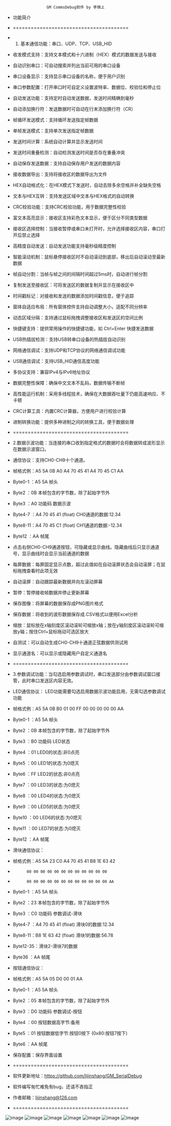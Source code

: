                      GM CommsDebug软件 by 李锦上
  * 功能简介 
  * =======================================
  * 1. 基本通信功能：串口、UDP、TCP、USB_HID 
  * 收发模式支持：支持文本模式和十六进制（HEX）模式的数据发送与接收 
  * 自动识别串口：可自动搜索并列出当前可用的串口设备 
  * 串口设备显示：支持显示串口设备的名称，便于用户识别 
  * 串口参数配置：打开串口时可自定义设置波特率、数据位、校验位和停止位 
  * 自动发送功能：支持定时自动发送数据，发送时间精确到毫秒 
  * 自动添加换行符：发送数据时可自动在行末添加换行符（CR） 
  * 帧循环发送模式：支持循环发送指定帧数据 
  * 单帧发送模式：支持单次发送指定帧数据 
  * 发送时间计算：系统自动计算并显示发送时间 
  * 发送时间重叠检测：自动检测发送时间是否存在重叠冲突 
  * 自动保存发送数据：支持自动保存用户发送的数据内容 
  * 接收数据导出：支持将接收区的数据导出为文件 
  * HEX自动格式化：在HEX模式下发送时，自动去除多余空格并补全缺失空格 
  * 文本与HEX互转：支持发送区域中文本与HEX格式的自动转换 
  * CRC校验功能：支持CRC校验功能，用于数据完整性校验 
  * 富文本高亮显示：接收区支持彩色文本显示，便于区分不同类型数据 
  * 接收区选择控制：当接收暂停或串口未打开时，允许选择接收区内容，串口打开后禁止选择 
  * 高精度自动发送：自动发送功能支持毫秒级精度控制 
  * 智能滚动机制：鼠标悬停接收区时不自动滚动到底部，移出后自动滚动至最新数据 
  * 帧自动分割：当帧与帧之间的间隔时间超过5ms时，自动进行帧分割 
  * 复制发送至接收区：可将发送区的数据复制并显示在接收区中 
  * 时间戳标记：对接收和发送的数据添加时间戳信息，便于追踪 
  * 窗体自适应布局：所有窗体控件支持自动调整大小，适配不同分辨率 
  * 动态区域分隔：支持通过鼠标拖拽调整接收区和发送区的空间比例 
  * 快捷键支持：提供常用操作的快捷键功能，如 Ctrl+Enter 快捷发送数据 
  * USB热插拔检测：支持USB转串口设备的热插拔自动识别 
  * 网络通信调试：支持UDP和TCP协议的网络通信调试功能 
  * USB通信调试：支持USB_HID通信高度功能  
  * 多协议支持：兼容IPv4与IPv6地址协议 
  * 数据完整性保障：确保中文文本不乱码，数据传输不断帧 
  * 高性能运行机制：采用多线程技术，确保在大数据吞吐量下仍能高速响应、不卡顿 
  * CRC计算工具：内置CRC计算器，方便用户进行校验计算 
  * 进制转换功能：提供多种进制之间的转换工具，便于数据处理 
  * =======================================
  * 2.数据示波功能：当连接的串口收到指定格式的数据时会将数据转成波形显示在数据示波窗口。
  * 通信协议：支持CH0-CH9十个通道。
  * 帧格式例：A5 5A 0B A0 A4 70 45 41 A4 70 45 C1 AA  
  * Byte0-1 ：A5 5A 帧头 
  * Byte2   ：0B 本帧包含的字节数，除了起始字节外 
  * Byte3   ：A0 功能码 数据示波 
  * Byte4-7 ：A4 70 45 41 (float) CH0通道的数据:12.34 
  * Byte8-11：A4 70 45 C1 (float) CH1通道的数据:-12.34 
  * Byte12  ：AA 帧尾 
  * 点击右侧CH0-CH9通道按钮，可隐藏或显示曲线。隐藏曲线后只显示通道号，显示曲线时会显示当前通道的数据 
  * 每屏数据：每屏固定显示点数，超过此值如在自动滚屏状态会自动滚屏；在鼠标拖拽查看时此项无效 
  * 自动滚屏：自动跟踪最新数据并向左滚动屏幕 
  * 暂停：暂停接收帧数据并停止更新屏幕 
  * 保存图像：将屏幕的数据保存成PNG图片格式 
  * 保存数据：将收到的波形数据保存成.CSV格式以便用Excel分析 
  * 缩放：鼠标放在x轴刻度区滚动滚轮可缩放x轴；放在y轴刻度区滚动滚轮可缩放y轴；按住Ctrl+鼠标拖动可选区放大 
  * 自测试：可以自动生成CH0-CH9十通道正弦数据供测试用 
  * 显示通道名：可以显示或隐藏用户自定义通道名 
  * =======================================
  * 3.参数调试功能：当勾选启用参数调试时，串口发送部分由参数调试窗口接管，此时串口发送区内容无效。
  * LED通信协议： LED功能需要勾选启用数据示波功能启用，无需勾选参数调试功能 
  * 帧格式例：A5 5A 0B B0 01 00 FF 00 00 00 00 00 AA 
  * Byte0-1 ：A5 5A 帧头 
  * Byte2   ：0B 本帧包含的字节数，除了起始字节外 
  * Byte3   ：B0 功能码 LED状态 
  * Byte4   ：01 LED0的状态:非0点亮 
  * Byte5   ：00 LED1的状态:为0熄灭 
  * Byte6   ：FF LED2的状态:非0点亮 
  * Byte7   ：00 LED3的状态:为0熄灭 
  * Byte8   ：00 LED4的状态:为0熄灭 
  * Byte9   ：00 LED5的状态:为0熄灭 
  * Byte10  ：00 LED6的状态:为0熄灭 
  * Byte11  ：00 LED7的状态:为0熄灭 
  * Byte12  ：AA 帧尾 
 
  * 滑块通信协议：
  * 帧格式例：A5 5A 23 C0 A4 70 45 41 B8 1E 63 42     
  *           00 00 00 00 00 00 00 00 00 00 00 00     
  *           00 00 00 00 00 00 00 00 00 00 00 00 AA  
  * Byte0-1 ：A5 5A 帧头 
  * Byte2   ：23 本帧包含的字节数，除了起始字节外 
  * Byte3   ：C0 功能码 参数调试-滑块 
  * Byte4-7 ：A4 70 45 41 (float) 滑块0的数据:12.34 
  * Byte8-11：B8 1E 63 42 (float) 滑块1的数据:56.78 
  * Byte12-35：滑块2-滑块7的数据 
  * Byte36  ：AA 帧尾 
 
  * 按钮通信协议：
  * 帧格式例：A5 5A 05 D0 00 01 AA  
  * Byte0-1 ：A5 5A 帧头 
  * Byte2   ：05 本帧包含的字节数，除了起始字节外 
  * Byte3   ：D0 功能码 参数调试-按钮 
  * Byte4   ：00 按钮数据高字节:备用 
  * Byte5   ：01 按钮数据低字节:按钮0按下 (0x80:按钮7按下) 
  * Byte6   ：AA 帧尾 
 
  * 保存配置：保存界面设置 
 
  * =======================================
  * 软件更新地址：https://github.com/lijinshang/GM_SerialDebug 
  * 软件编写匆忙难免有bug，还请不吝指正 
  * 作者邮箱：lijinshang@126.com 
  * =======================================
 
 
 

  
  ![image](https://github.com/lijinshang/GM_SerialDebug/blob/master/Images/GM_SerialDebug-1.png)
  ![image](https://github.com/lijinshang/GM_SerialDebug/blob/master/Images/GM_SerialDebug-2.png)
  ![image](https://github.com/lijinshang/GM_SerialDebug/blob/master/Images/GM_SerialDebug-3.png)
  ![image](https://github.com/lijinshang/GM_SerialDebug/blob/master/Images/GM_SerialDebug-4.png)
  ![image](https://github.com/lijinshang/GM_SerialDebug/blob/master/Images/GM_SerialDebug-5.png)
  ![image](https://github.com/lijinshang/GM_SerialDebug/blob/master/Images/GM_SerialDebug-6.png)
  ![image](https://github.com/lijinshang/GM_SerialDebug/blob/master/Images/GM_SerialDebug-7.png)
  
